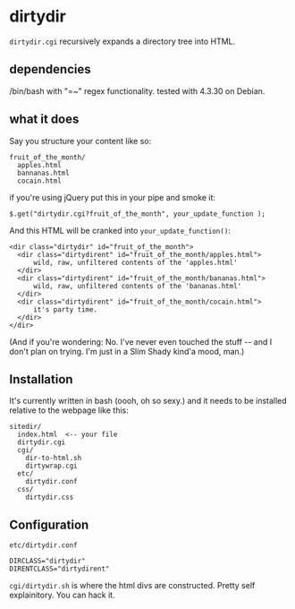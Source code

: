 # dirtydir

`dirtydir.cgi` recursively expands a directory tree into HTML.

## dependencies ##

/bin/bash with "=~" regex functionality.  tested with 4.3.30 on Debian.


## what it does ##

Say you structure your content like so:

    fruit_of_the_month/
      apples.html
      bannanas.html
      cocain.html
    
if you're using jQuery put this in your pipe and smoke it:

    $.get("dirtydir.cgi?fruit_of_the_month", your_update_function );
    
And this HTML will be cranked into `your_update_function()`:

    <dir class="dirtydir" id="fruit_of_the_month">
      <dir class="dirtydirent" id="fruit_of_the_month/apples.html">
          wild, raw, unfiltered contents of the 'apples.html'
      </dir>
      <dir class="dirtydirent" id="fruit_of_the_month/bananas.html">
          wild, raw, unfiltered contents of the 'bananas.html'
      </dir>
      <dir class="dirtydirent" id="fruit_of_the_month/cocain.html">
          it's party time.
      </dir>
    </dir>
 
(And if you're wondering: No. I've never even touched the stuff -- and I don't plan on trying.  I'm just in a Slim Shady kind'a mood, man.)

## Installation ##

It's currently written in bash (oooh, oh so sexy.)  and it needs to be installed relative to the webpage like this:

    sitedir/
      index.html  <-- your file
      dirtydir.cgi
      cgi/
        dir-to-html.sh
        dirtywrap.cgi
      etc/
        dirtydir.conf
      css/
        dirtydir.css

## Configuration ##

`etc/dirtydir.conf`

    DIRCLASS="dirtydir"
    DIRENTCLASS="dirtydirent"

`cgi/dirtydir.sh` is where the html divs are constructed.  Pretty self explainitory.  You can hack it.
